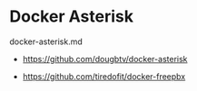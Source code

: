 # Docker Asterisk

docker-asterisk.md


*   https://github.com/dougbtv/docker-asterisk

*   https://github.com/tiredofit/docker-freepbx

